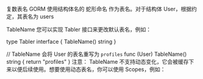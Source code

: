 复数表名
GORM 使用结构体名的 蛇形命名 作为表名。对于结构体 User，根据约定，其表名为 users

TableName
您可以实现 Tabler 接口来更改默认表名，例如：

type Tabler interface {
    TableName() string
}

// TableName 会将 User 的表名重写为 `profiles`
func (User) TableName() string {
  return "profiles"
}
注意： TableName 不支持动态变化，它会被缓存下来以便后续使用。想要使用动态表名，你可以使用 Scopes，例如：

